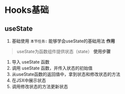 # Hooks基础
## useState
1. 基础使用
`本节任务:` 能够学会useState的基础用法
**作用**
> useState为函数组件提供状态（state）
**使用步骤**
1. 导入 useState 函数
2. 调用 useState 函数，并传入状态的初始值
3. 从useState函数的返回值中，拿到状态和修改状态的方法
4. 在JSX中展示状态
5. 调用修改状态的方法更新状态